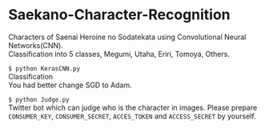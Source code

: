 # Saekano-Character-Recognition

Characters of Saenai Heroine no Sodatekata using Convolutional Neural Networks(CNN).  
Classification into 5 classes, Megumi, Utaha, Eriri, Tomoya, Others.

` $ python KerasCNN.py `  
Classification  
You had better change SGD to Adam.

` $ python Judge.py `  
Twitter bot which can judge who is the character in images.
Please prepare `CONSUMER_KEY`, `CONSUMER_SECRET`, `ACCES_TOKEN` and `ACCESS_SECRET` by yourself.
